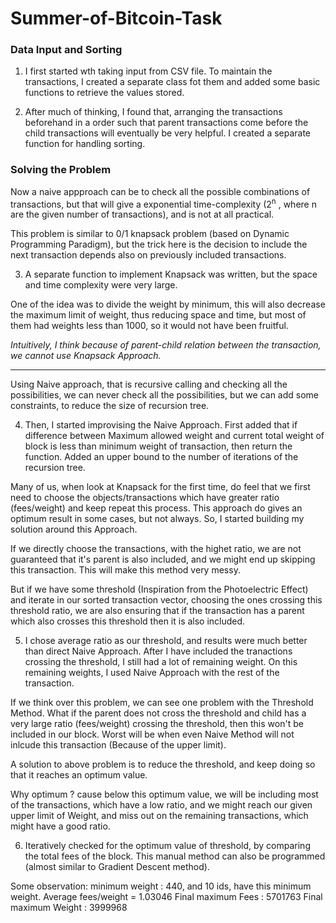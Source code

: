 # Summer-of-Bitcoin-Task

### **Data Input and Sorting**

1. I first started wth taking input from CSV file. To maintain the transactions, I created a separate class fot them and added some basic functions to retrieve the values stored.

2. After much of thinking, I found that, arranging the transactions beforehand in a order such that parent transactions come before the child transactions will 
eventually be very helpful. I created a separate function for handling sorting.

### **Solving the Problem**

Now a naive appproach can be to check all the possible combinations of transactions, but that will give a exponential time-complexity (2<sup>n</sup> , where n are the 
given number of transactions), and is not at all practical.

This problem is similar to 0/1 knapsack problem (based on Dynamic Programming Paradigm), but the trick here is the decision to include the next transaction depends also on previously included transactions. 

3. A separate function to implement Knapsack was written, but the space and time complexity were very large.

One of the idea was to divide the weight by minimum, this will also decrease the maximum limit of weight, thus reducing space and time, but most of them had weights less than 1000, so it would not have been fruitful.

*Intuitively, I think because of parent-child relation between the transaction, we cannot use Knapsack Approach.*

---

Using Naive approach, that is recursive calling and checking all the possibilities, we can never check all the possibilities, but we can add some constraints, to reduce the size of recursion tree.

4. Then, I started improvising the Naive Approach. First added that if difference between Maximum allowed weight and current total weight of block is less than minimum weight of transaction, then return the function. 
Added an upper bound to the number of iterations of the recursion tree.

Many of us, when look at Knapsack for the first time, do feel that we first need to choose the objects/transactions which have greater ratio (fees/weight) and keep repeat this process. 
This approach do gives an optimum result in some cases, but not always. So, I started building my solution around this Approach.

If we directly choose the transactions, with the highet ratio, we are not guaranteed that it's parent is also included, and we might end up skipping this transaction. This will make this method very messy.

But if we have some threshold (Inspiration from the Photoelectric Effect) and iterate in our sorted transaction vector, choosing the ones crossing this threshold ratio, we are also ensuring that if the transaction has a parent which also crosses this threshold then it is also included.

5. I chose average ratio as our threshold, and results were much better than direct Naive Approach. After I have included the tranactions crossing the threshold, I still had a lot of remaining weight. On this remaining weights, I used Naive Approach with the rest of the transaction. 

If we think over this problem, we can see one problem with the Threshold Method. What if the parent does not cross the threshold and child has a very large ratio (fees/weight) crossing the threshold, then this won't be included in our block. Worst will be when even Naive Method will not inlcude this transaction (Because of the upper limit).

A solution to above problem is to reduce the threshold, and keep doing so that it reaches an optimum value.

Why optimum ? cause below this optimum value, we will be including most of the transactions, which have a low ratio, and we might reach our given upper limit of Weight, and miss out on the remaining transactions, which might have a good ratio.

6. Iteratively checked for the optimum value of threshold, by comparing the total fees of the block. This manual method can also be  programmed (almost similar to Gradient Descent method).


Some observation:
minimum weight : 440, and 10 ids, have this minimum weight.
Average fees/weight = 1.03046
Final maximum Fees : 5701763
Final maximum Weight : 3999968